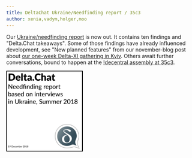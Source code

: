 ```yaml
---
title: DeltaChat Ukraine/Needfinding report / 35c3 
author: xenia,vadym,holger,moo
---
```


Our [Ukraine/needfinding report](../assets/blog/dcneedfindingreport.pdf)
is now out. It contains ten findings and "Delta.Chat takeaways". Some of those findings
have already influenced development, see "New planned features" from our november-blog
post about [our one-week Delta-XI gathering in Kyiv](https://delta.chat/en/2018-11-17-deltaxi).
Others await further conversations, bound to happen at the [!decentral assembly at 35c3](https://signup.c3assemblies.de/assembly/c51983c8-b560-4d2b-95a1-f07a98c8e322). 

<a href="../assets/blog/dcneedfindingreport.pdf">
    <img src="../assets/blog/dcneedfindingreport-title.png" 
         width="200" style="border-width: 2px; border-color: black; border-style: solid;"/>
</a>


